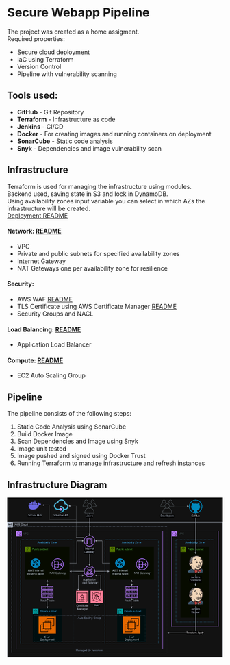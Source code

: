 # Secure Webapp Pipeline
The project was created as a home assigment.  
Required properties:
* Secure cloud deployment
* IaC using Terraform
* Version Control
* Pipeline with vulnerability scanning

## Tools used:
* **GitHub** - Git Repository
* **Terraform** - Infrastructure as code
* **Jenkins** - CI/CD
* **Docker** - For creating images and running containers on deployment
* **SonarCube** - Static code analysis
* **Snyk** - Dependencies and image vulnerability scan

## Infrastructure
Terraform is used for managing the infrastructure using modules.  
Backend used, saving state in S3 and lock in DynamoDB.  
Using availability zones input variable you can select in which AZs the infrastructure will be created.  
[Deployment README](terraform/deployment/README.md)
#### Network: [README](terraform/modules/network/README.md)
* VPC
* Private and public subnets for specified availability zones
* Internet Gateway
* NAT Gateways one per availability zone for resilience
#### Security:
* AWS WAF [README](terraform/modules/waf/README.md)
* TLS Certificate using AWS Certificate Manager [README](terraform/modules/acm-certificate/README.md)
* Security Groups and NACL
#### Load Balancing: [README](terraform/modules/alb/README.md)
* Application Load Balancer 
#### Compute: [README](terraform/modules/compute/README.md)
* EC2 Auto Scaling Group

## Pipeline
The pipeline consists of the following steps:
1. Static Code Analysis using SonarCube
2. Build Docker Image
3. Scan Dependencies and Image using Snyk
4. Image unit tested
5. Image pushed and signed using Docker Trust
6. Running Terraform to manage infrastructure and refresh instances

## Infrastructure Diagram
![Project Diagram](docs/project-diagram.png)